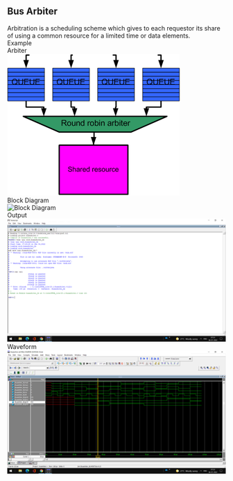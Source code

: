## Bus Arbiter
Arbitration is a scheduling scheme which gives to each requestor its share of using a common resource for a limited time or data elements.<br>
Example<br>
Arbiter<br>
![Arbiter](arbiter.png)<br>
Block Diagram<br>
![Block Diagram](bd.png)<br>
Output<br>
![Output](output.png)<br>
Waveform<br>
![Bus Arbiter](busarbiter.png)<br>

